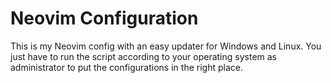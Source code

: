 # Neovim Configuration
This is my Neovim config with an easy updater for Windows and Linux. You just have to run the script according to your operating system as administrator to put the configurations in the right place.
